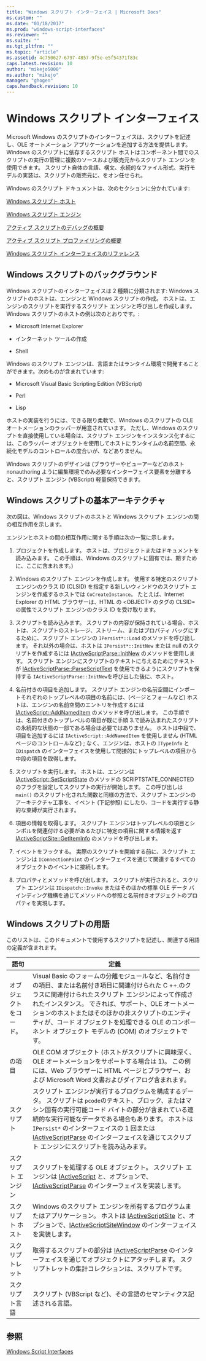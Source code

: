 ```yaml
---
title: "Windows スクリプト インターフェイス | Microsoft Docs"
ms.custom: ""
ms.date: "01/18/2017"
ms.prod: "windows-script-interfaces"
ms.reviewer: ""
ms.suite: ""
ms.tgt_pltfrm: ""
ms.topic: "article"
ms.assetid: 4c750627-6797-4857-9f5e-e5f54371f83c
caps.latest.revision: 10
author: "mikejo5000"
ms.author: "mikejo"
manager: "ghogen"
caps.handback.revision: 10
---
```

# Windows スクリプト インターフェイス
Microsoft Windows のスクリプトのインターフェイスは、スクリプトを記述し、OLE オートメーション アプリケーションを追加する方法を提供します。  Windows のスクリプトに依存するスクリプト ホストはコンポーネント間でのスクリプトの実行の管理に複数のソースおよび販売元からスクリプト エンジンを使用できます。  スクリプト自体の言語、構文、永続的なファイル形式、実行モデルの実装は、スクリプトの販売元に、をオン任せられ。  
  
 Windows のスクリプト ドキュメントは、次のセクションに分かれています:  
  
 [Windows スクリプト ホスト](../winscript/windows-script-hosts.md)  
  
 [Windows スクリプト エンジン](../winscript/windows-script-engines.md)  
  
 [アクティブ スクリプトのデバッグの概要](../winscript/active-script-debugging-overview.md)  
  
 [アクティブ スクリプト プロファイリングの概要](../winscript/active-script-profiling-overview.md)  
  
 [Windows スクリプト インターフェイスのリファレンス](../winscript/reference/windows-script-interfaces-reference.md)  
  
## Windows スクリプトのバックグラウンド  
 Windows スクリプトのインターフェイスは 2 種類に分類されます: Windows スクリプトのホストは、エンジンと Windows スクリプトの作成。  ホストは、エンジンのスクリプトを実行するスクリプト エンジンと呼び出しを作成します。  Windows スクリプトのホストの例は次のとおりです。:  
  
-   Microsoft Internet Explorer  
  
-   インターネット ツールの作成  
  
-   Shell  
  
 Windows のスクリプト エンジンは、言語またはランタイム環境で開発することができます。次のものが含まれています:  
  
-   Microsoft Visual Basic Scripting Edition \(VBScript\)  
  
-   Perl  
  
-   Lisp  
  
 ホストの実装を行うには、できる限り柔軟で、Windows のスクリプトの OLE オートメーションのラッパーが用意されています。  ただし、Windows のスクリプトを直接使用している場合は、スクリプト エンジンをインスタンス化するには、このラッパー オブジェクトを使用してホストにランタイムの名前空間、永続化モデルのコントロールの度合いが、などありません。  
  
 Windows スクリプトのデザインは \(ブラウザーやビューアーなどのホスト nonauthoring ように編集環境でのみ必要なインターフェイス要素を分離すると、スクリプト エンジン \(VBScript\) 軽量保持できます。  
  
## Windows スクリプトの基本アーキテクチャ  
 次の図は、Windows スクリプトのホストと Windows スクリプト エンジンの間の相互作用を示します。  
  
 エンジンとホストの間の相互作用に関する手順は次の一覧に示します。  
  
1.  プロジェクトを作成します。  ホストは、プロジェクトまたはドキュメントを読み込みます。  この手順は、Windows のスクリプトに固有では、期すために、ここに含まれます。\)  
  
2.  Windows のスクリプト エンジンを作成します。  使用する特定のスクリプト エンジンのクラス ID \(CLSID\) を指定する新しいウィンドウのスクリプト エンジンを作成するホストでは `CoCreateInstance`。  たとえば、Internet Explorer の HTML ブラウザーは、HTML の \<OBJECT\> のタグの CLSID\= の属性でスクリプト エンジンのクラス ID を受け取ります。  
  
3.  スクリプトを読み込みます。  スクリプトの内容が保持されている場合、ホストは、スクリプトのストレージ、ストリーム、またはプロパティ バッグにするために、スクリプト エンジンの `IPersist*::Load` のメソッドを呼び出します。  それ以外の場合は、ホストは `IPersist*::InitNew` または null のスクリプトを作成するには [IActiveScriptParse::InitNew](../winscript/reference/iactivescriptparse-initnew.md) のメソッドを使用します。  スクリプト エンジンにスクリプトのテキストに与えるためにテキストが [IActiveScriptParse::ParseScriptText](../winscript/reference/iactivescriptparse-parsescripttext.md) を使用できるようにスクリプトを保持する `IActiveScriptParse::InitNew`を呼び出した後に、ホスト。  
  
4.  名前付きの項目を追加します。  スクリプト エンジンの名前空間にインポートそれぞれのトップレベルの項目の名前には、\(ページとフォームなど\) ホストは、エンジンの名前空間のエントリを作成するには [IActiveScript::AddNamedItem](../winscript/reference/iactivescript-addnameditem.md) のメソッドを呼び出します。  この手順では、名前付きのトップレベルの項目が既に手順 3.で読み込まれたスクリプトの永続的な状態の一部である場合は必要ではありません。  ホストは中段で、項目を追加するには `IActiveScript::AddNamedItem` を使用しません \(HTML ページのコントロールなど\) ; なく、エンジンは、ホストの `ITypeInfo` と `IDispatch` のインターフェイスを使用して間接的にトップレベルの項目から中段の項目を取得します。  
  
5.  スクリプトを実行します。  ホストは、エンジンは [IActiveScript::SetScriptState](../winscript/reference/iactivescript-setscriptstate.md) のメソッドの SCRIPTSTATE\_CONNECTED のフラグを設定してスクリプトの実行が開始します。  この呼び出しは `main()` のスクリプト化された関数と同様の方法で、スクリプト エンジンのアーキテクチャ工事を、イベント \(下記参照\) にしたり、コードを実行する静的な束縛が実行されます。  
  
6.  項目の情報を取得します。  スクリプト エンジンはトップレベルの項目とシンボルを関連付ける必要があるたびに特定の項目に関する情報を返す [IActiveScriptSite::GetItemInfo](../winscript/reference/iactivescriptsite-getiteminfo.md) のメソッドを呼び出します。  
  
7.  イベントをフックする。  実際のスクリプトを開始する前に、スクリプト エンジンは `IConnectionPoint` のインターフェイスを通じて関連するすべてのオブジェクトのイベントに接続します。  
  
8.  プロパティとメソッドを呼び出します。  スクリプトが実行されると、スクリプト エンジンは `IDispatch::Invoke` またはそのほかの標準 OLE データ バインディング機構を通じてメソッドへの参照と名前付きオブジェクトのプロパティを実現します。  
  
## Windows スクリプトの用語  
 このリストは、このドキュメントで使用するスクリプトを記述し、関連する用語の定義が含まれます。  
  
|語句|定義|  
|--------|--------|  
|オブジェクトをコード。|Visual Basic のフォームの分離モジュールなど、名前付きの項目、または名前付き項目に関連付けられた C \+\+.のクラスに関連付けられたスクリプト エンジンによって作成されたインスタンス。  できれば、サポート、OLE オートメーションのホストまたはそのほかの非スクリプトのエンティティが、コード オブジェクトを処理できる OLE のコンポーネント オブジェクト モデルの \(COM\) のオブジェクトです。|  
|の項目|OLE COM オブジェクト \(ホストがスクリプトに興味深く、OLE オートメーションをサポートする場合は 1\)。  この例には、Web ブラウザーに HTML ページとブラウザー、および Microsoft Word 文書およびダイアログ含まれます。|  
|スクリプト|スクリプト エンジンが実行するプログラムを構成するデータ。  スクリプトは `pcode`のテキスト、ブロック、またはマシン固有の実行可能コード バイトの部分が含まれている連続的な実行可能なデータである場合もあります。  ホストは `IPersist*` のインターフェイスの 1 回または [IActiveScriptParse](../winscript/reference/iactivescriptparse.md) のインターフェイスを通じてスクリプト エンジンにスクリプトを読み込みます。|  
|スクリプト エンジン|スクリプトを処理する OLE オブジェクト。  スクリプト エンジンは [IActiveScript](../winscript/reference/iactivescript.md) と、オプションで、[IActiveScriptParse](../winscript/reference/iactivescriptparse.md) のインターフェイスを実装します。|  
|スクリプト ホスト|Windows のスクリプト エンジンを所有するプログラムまたはアプリケーション。  ホストは [IActiveScriptSite](../winscript/reference/iactivescriptsite.md) と、オプションで、[IActiveScriptSiteWindow](../winscript/reference/iactivescriptsitewindow.md) のインターフェイスを実装します。|  
|スクリプトレット|取得するスクリプトの部分は [IActiveScriptParse](../winscript/reference/iactivescriptparse.md) のインターフェイスを通じてオブジェクトにアタッチします。  スクリプトレットの集計コレクションは、スクリプトです。|  
|スクリプト言語|スクリプト \(VBScript など\)、その言語のセマンティクス記述される言語。|  
  
## 参照  
 [Windows Script Interfaces](../winscript/windows-script-interfaces.md)